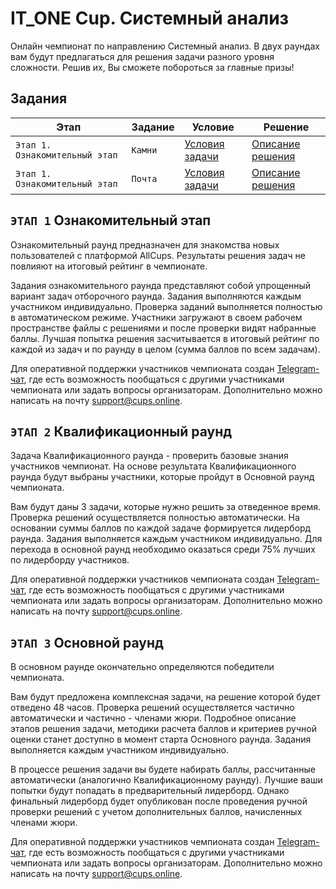 # IT_ONE Cup. Системный анализ

Онлайн чемпионат по направлению Системный анализ. В двух раундах вам будут предлагаться для решения задачи разного уровня сложности. Решив их, Вы сможете побороться за главные призы!

## Задания

| Этап | Задание     | Условие | Решение |
| --- | ---         | --- | --- |
| `Этап 1. Ознакомительный этап` | `Камни`    | [Условия задачи](https://github.com/GrbnvAlex/allcups-itonecup-systemanalysis/blob/main/Этап%201%20-%20Ознакомительный%20этап/Задание%201%20-%20Камни/README.md) | [Описание решения](https://github.com/GrbnvAlex/allcups-itonecup-systemanalysis/blob/main/Этап%201%20-%20Ознакомительный%20этап/Задание%201%20-%20Камни/Описание%20решения.md) |
| `Этап 1. Ознакомительный этап` | `Почта` | [Условия задачи](https://github.com/GrbnvAlex/allcups-itonecup-systemanalysis/blob/main/Этап%201%20-%20Ознакомительный%20этап/Задание%202%20-%20Почта/README.md) | [Описание решения](https://github.com/GrbnvAlex/allcups-itonecup-systemanalysis/blob/main/Этап%201%20-%20Ознакомительный%20этап/Задание%202%20-%20Почта/Описание%20решения.md) |

## `ЭТАП 1` Ознакомительный этап

Ознакомительный раунд предназначен для знакомства новых пользователей с платформой AllCups. Результаты решения задач не повлияют на итоговый рейтинг в чемпионате.

Задания ознакомительного раунда представляют собой упрощенный вариант задач отборочного раунда. Задания выполняются каждым участником индивидуально. Проверка заданий выполняется полностью в автоматическом режиме. Участники загружают в своем рабочем пространстве файлы с решениями и после проверки видят набранные баллы. Лучшая попытка решения засчитывается в итоговый рейтинг по каждой из задач и по раунду в целом (сумма баллов по всем задачам). 

Для оперативной поддержки участников чемпионата создан [Telegram-чат](https://t.me/itonecup), где есть возможность пообщаться с другими участниками чемпионата или задать вопросы организаторам. Дополнительно можно написать на почту support@cups.online. 

## `ЭТАП 2` Квалификационный раунд

Задача Квалификационного раунда - проверить базовые знания участников чемпионат. На основе результата Квалификационного раунда будут выбраны участники, которые пройдут в Основной раунд чемпионата. 

Вам будут даны 3 задачи, которые нужно решить за отведенное время. Проверка решений осуществляется полностью автоматически. На основании суммы баллов по каждой задаче формируется лидерборд раунда. Задания выполняется каждым участником индивидуально. Для перехода в основной раунд необходимо оказаться среди 75% лучших по лидерборду участников. 

Для оперативной поддержки участников чемпионата создан [Telegram-чат](https://t.me/itonecup), где есть возможность пообщаться с другими участниками чемпионата или задать вопросы организаторам. Дополнительно можно написать на почту support@cups.online. 

## `ЭТАП 3` Основной раунд

В основном раунде окончательно определяются победители чемпионата. 

Вам будут предложена комплексная задачи, на решение которой будет отведено 48 часов. Проверка решений осуществляется частично автоматически и частично - членами жюри. Подробное описание этапов решения задачи, методики расчета баллов и критериев ручной оценки станет доступно в момент старта Основного раунда. Задания выполняется каждым участником индивидуально.

В процессе решения задачи вы будете набирать баллы, рассчитанные автоматически (аналогично Квалификационному раунду). Лучшие ваши попытки будут попадать в предварительный лидерборд. Однако финальный лидерборд будет опубликован после проведения ручной проверки решений с учетом дополнительных баллов, начисленных членами жюри.

Для оперативной поддержки участников чемпионата создан [Telegram-чат](https://t.me/itonecup), где есть возможность пообщаться с другими участниками чемпионата или задать вопросы организаторам. Дополнительно можно написать на почту support@cups.online. 
